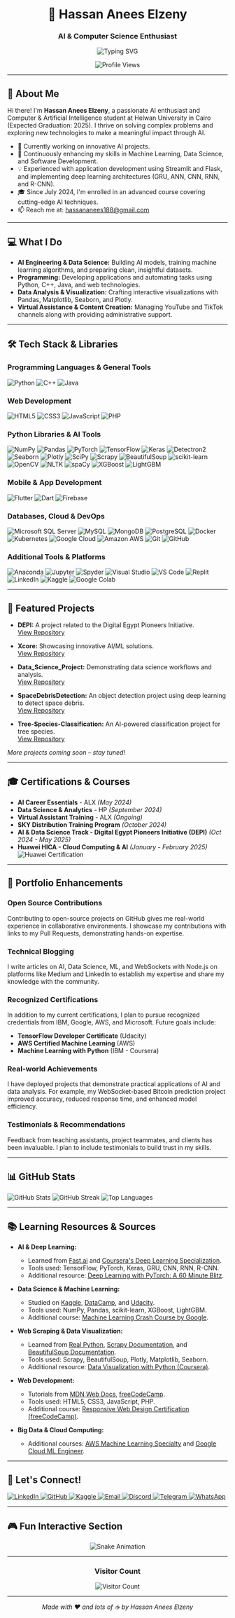 <h1 align="center">🚀 Hassan Anees Elzeny</h1>
<h3 align="center">AI & Computer Science Enthusiast</h3>

<p align="center">
  <img src="https://readme-typing-svg.herokuapp.com?font=Fira+Code&size=22&pause=1000&color=F7A21B&center=true&vCenter=true&width=600&lines=Welcome+to+My+GitHub+Profile!;AI+%7C+Data+Science+%7C+Cloud+Computing;Building+Innovative+AI+Projects+🚀" alt="Typing SVG" />
</p>
<p align="center">
  <img src="https://komarev.com/ghpvc/?username=HassanAneesElzeny&label=Profile%20Views&color=0e75b6&style=flat" alt="Profile Views" />
</p>

---

## 👋 About Me

Hi there! I'm **Hassan Anees Elzeny**, a passionate AI enthusiast and Computer & Artificial Intelligence student at Helwan University in Cairo (Expected Graduation: 2025). I thrive on solving complex problems and exploring new technologies to make a meaningful impact through AI.

- 🔭 Currently working on innovative AI projects.
- 🌱 Continuously enhancing my skills in Machine Learning, Data Science, and Software Development.
- 💡 Experienced with application development using Streamlit and Flask, and implementing deep learning architectures (GRU, ANN, CNN, RNN, and R-CNN).
- 🎓 Since July 2024, I'm enrolled in an advanced course covering cutting-edge AI techniques.
- 📫 Reach me at: [hassananees188@gmail.com](mailto:hassananees188@gmail.com)

---

## 💻 What I Do

- **AI Engineering & Data Science:** Building AI models, training machine learning algorithms, and preparing clean, insightful datasets.
- **Programming:** Developing applications and automating tasks using Python, C++, Java, and web technologies.
- **Data Analysis & Visualization:** Crafting interactive visualizations with Pandas, Matplotlib, Seaborn, and Plotly.
- **Virtual Assistance & Content Creation:** Managing YouTube and TikTok channels along with providing administrative support.

---

## 🛠️ Tech Stack & Libraries

### Programming Languages & General Tools
<p align="left">
  <img src="https://img.shields.io/badge/Python-FFD43B?style=for-the-badge&logo=python&logoColor=blue" alt="Python" />
  <img src="https://img.shields.io/badge/C++-00599C?style=for-the-badge&logo=cplusplus&logoColor=white" alt="C++" />
  <img src="https://img.shields.io/badge/Java-007396?style=for-the-badge&logo=java&logoColor=white" alt="Java" />
</p>

### Web Development
<p align="left">
  <img src="https://img.shields.io/badge/HTML5-E34F26?style=for-the-badge&logo=html5&logoColor=white" alt="HTML5" />
  <img src="https://img.shields.io/badge/CSS3-1572B6?style=for-the-badge&logo=css3&logoColor=white" alt="CSS3" />
  <img src="https://img.shields.io/badge/JavaScript-F7DF1E?style=for-the-badge&logo=javascript&logoColor=black" alt="JavaScript" />
  <img src="https://img.shields.io/badge/PHP-777BB4?style=for-the-badge&logo=php&logoColor=white" alt="PHP" />
</p>

### Python Libraries & AI Tools
<p align="left">
  <img src="https://img.shields.io/badge/NumPy-013243?style=for-the-badge&logo=numpy&logoColor=white" alt="NumPy" />
  <img src="https://img.shields.io/badge/Pandas-150458?style=for-the-badge&logo=pandas&logoColor=white" alt="Pandas" />
  <img src="https://img.shields.io/badge/PyTorch-EE4C2C?style=for-the-badge&logo=pytorch&logoColor=white" alt="PyTorch" />
  <img src="https://img.shields.io/badge/TensorFlow-FF6F00?style=for-the-badge&logo=tensorflow&logoColor=white" alt="TensorFlow" />
  <img src="https://img.shields.io/badge/Keras-D00000?style=for-the-badge&logo=keras&logoColor=white" alt="Keras" />
  <img src="https://img.shields.io/badge/Detectron2-4B8BBE?style=for-the-badge&logo=python&logoColor=white" alt="Detectron2" />
  <img src="https://img.shields.io/badge/Seaborn-FF7F0E?style=for-the-badge&logo=seaborn&logoColor=white" alt="Seaborn" />
  <img src="https://img.shields.io/badge/Plotly-FF4F00?style=for-the-badge&logo=plotly&logoColor=white" alt="Plotly" />
  <img src="https://img.shields.io/badge/SciPy-8CAAE6?style=for-the-badge&logo=scipy&logoColor=white" alt="SciPy" />
  <img src="https://img.shields.io/badge/Scrapy-9ACD32?style=for-the-badge&logo=scrapy&logoColor=white" alt="Scrapy" />
  <img src="https://img.shields.io/badge/BeautifulSoup-FFB6C1?style=for-the-badge&logo=python&logoColor=white" alt="BeautifulSoup" />
  <img src="https://img.shields.io/badge/scikit--learn-F7931E?style=for-the-badge&logo=scikitlearn&logoColor=white" alt="scikit-learn" />
  <img src="https://img.shields.io/badge/OpenCV-5C3EE8?style=for-the-badge&logo=opencv&logoColor=white" alt="OpenCV" />
  <img src="https://img.shields.io/badge/NLTK-000000?style=for-the-badge&logo=nltk&logoColor=white" alt="NLTK" />
  <img src="https://img.shields.io/badge/spaCy-2C3E50?style=for-the-badge&logo=spacy&logoColor=white" alt="spaCy" />
  <img src="https://img.shields.io/badge/XGBoost-FF5733?style=for-the-badge&logo=xgboost&logoColor=white" alt="XGBoost" />
  <img src="https://img.shields.io/badge/LightGBM-00A2ED?style=for-the-badge&logo=lightgbm&logoColor=white" alt="LightGBM" />
</p>

### Mobile & App Development
<p align="left">
  <img src="https://img.shields.io/badge/Flutter-02569B?style=for-the-badge&logo=flutter&logoColor=white" alt="Flutter" />
  <img src="https://img.shields.io/badge/Dart-0175C2?style=for-the-badge&logo=dart&logoColor=white" alt="Dart" />
  <img src="https://img.shields.io/badge/Firebase-FFCA28?style=for-the-badge&logo=firebase&logoColor=white" alt="Firebase" />
</p>

### Databases, Cloud & DevOps
<p align="left">
  <img src="https://img.shields.io/badge/MSSQL-CC2927?style=for-the-badge&logo=microsoft-sql-server&logoColor=white" alt="Microsoft SQL Server" />
  <img src="https://img.shields.io/badge/MySQL-4479A1?style=for-the-badge&logo=mysql&logoColor=white" alt="MySQL" />
  <img src="https://img.shields.io/badge/MongoDB-47A248?style=for-the-badge&logo=mongodb&logoColor=white" alt="MongoDB" />
  <img src="https://img.shields.io/badge/PostgreSQL-336791?style=for-the-badge&logo=postgresql&logoColor=white" alt="PostgreSQL" />
  <img src="https://img.shields.io/badge/Docker-2496ED?style=for-the-badge&logo=docker&logoColor=white" alt="Docker" />
  <img src="https://img.shields.io/badge/Kubernetes-326CE5?style=for-the-badge&logo=kubernetes&logoColor=white" alt="Kubernetes" />
  <img src="https://img.shields.io/badge/Google%20Cloud-4285F4?style=for-the-badge&logo=google-cloud&logoColor=white" alt="Google Cloud" />
  <img src="https://img.shields.io/badge/AWS-232F3E?style=for-the-badge&logo=amazon-aws&logoColor=white" alt="Amazon AWS" />
  <img src="https://img.shields.io/badge/Git-F05032?style=for-the-badge&logo=git&logoColor=white" alt="Git" />
  <img src="https://img.shields.io/badge/GitHub-181717?style=for-the-badge&logo=github&logoColor=white" alt="GitHub" />
</p>

### Additional Tools & Platforms
<p align="left">
  <img src="https://img.shields.io/badge/Anaconda-44A833?style=for-the-badge&logo=anaconda&logoColor=white" alt="Anaconda" />
  <img src="https://img.shields.io/badge/Jupyter-F37626?style=for-the-badge&logo=jupyter&logoColor=white" alt="Jupyter" />
  <img src="https://img.shields.io/badge/Spyder-143?style=for-the-badge&logo=spyder&logoColor=white" alt="Spyder" />
  <img src="https://img.shields.io/badge/Visual%20Studio-5C2D91?style=for-the-badge&logo=visual-studio&logoColor=white" alt="Visual Studio" />
  <img src="https://img.shields.io/badge/VSCode-007ACC?style=for-the-badge&logo=visualstudiocode&logoColor=white" alt="VS Code" />
  <img src="https://img.shields.io/badge/Replit-F26207?style=for-the-badge&logo=replit&logoColor=white" alt="Replit" />
  <img src="https://img.shields.io/badge/LinkedIn-0A66C2?style=for-the-badge&logo=linkedin&logoColor=white" alt="LinkedIn" />
  <img src="https://img.shields.io/badge/Kaggle-20BEFF?style=for-the-badge&logo=kaggle&logoColor=white" alt="Kaggle" />
  <img src="https://img.shields.io/badge/Google%20Colab-F9AB00?style=for-the-badge&logo=google-colab&logoColor=white" alt="Google Colab" />
</p>

---

## 📂 Featured Projects

- **DEPI:** A project related to the Digital Egypt Pioneers Initiative.  
  [View Repository](https://github.com/HassanAnees1/DEPI)

- **Xcore:** Showcasing innovative AI/ML solutions.  
  [View Repository](https://github.com/HassanAnees1/Xcore)

- **Data_Science_Project:** Demonstrating data science workflows and analysis.  
  [View Repository](https://github.com/HassanAnees1/Data_Science_Project)

- **SpaceDebrisDetection:** An object detection project using deep learning to detect space debris.  
  [View Repository](https://github.com/HassanAnees1/SpaceDebrisDetection)

- **Tree-Species-Classification:** An AI-powered classification project for tree species.  
  [View Repository](https://github.com/HassanAnees1/Tree-Species-Classification)

*More projects coming soon – stay tuned!*

---

## 🎓 Certifications & Courses

- **AI Career Essentials** - ALX *(May 2024)*
- **Data Science & Analytics** - HP *(September 2024)*
- **Virtual Assistant Training** - ALX *(Ongoing)*
- **SKY Distribution Training Program** *(October 2024)*
- **AI & Data Science Track - Digital Egypt Pioneers Initiative (DEPI)** *(Oct 2024 - May 2025)*
- **Huawei HICA - Cloud Computing & AI** *(January - February 2025)*  
  ![Huawei Certification](Huawei.png)

---

## 🚀 Portfolio Enhancements

### Open Source Contributions
Contributing to open-source projects on GitHub gives me real-world experience in collaborative environments. I showcase my contributions with links to my Pull Requests, demonstrating hands-on expertise.

### Technical Blogging
I write articles on AI, Data Science, ML, and WebSockets with Node.js on platforms like Medium and LinkedIn to establish my expertise and share my knowledge with the community.

### Recognized Certifications
In addition to my current certifications, I plan to pursue recognized credentials from IBM, Google, AWS, and Microsoft. Future goals include:
- **TensorFlow Developer Certificate** (Udacity)
- **AWS Certified Machine Learning** (AWS)
- **Machine Learning with Python** (IBM - Coursera)

### Real-world Achievements
I have deployed projects that demonstrate practical applications of AI and data analysis. For example, my WebSocket-based Bitcoin prediction project improved accuracy, reduced response time, and enhanced model efficiency.

### Testimonials & Recommendations
Feedback from teaching assistants, project teammates, and clients has been invaluable. I plan to include testimonials to build trust in my skills.

---

## 📊 GitHub Stats

![GitHub Stats](https://github-readme-stats.vercel.app/api?username=HassonaElzeny&show_icons=true&theme=radical)
![GitHub Streak](https://github-readme-streak-stats.herokuapp.com/?user=HassonaElzeny&theme=radical)
![Top Languages](https://github-readme-stats.vercel.app/api/top-langs/?username=HassonaElzeny&layout=compact&theme=radical)

---

## 📚 Learning Resources & Sources

- **AI & Deep Learning:**  
  - Learned from [Fast.ai](https://www.fast.ai/) and [Coursera's Deep Learning Specialization](https://www.coursera.org/specializations/deep-learning).  
  - Tools used: TensorFlow, PyTorch, Keras, GRU, CNN, RNN, R-CNN.  
  - Additional resource: [Deep Learning with PyTorch: A 60 Minute Blitz](https://pytorch.org/tutorials/beginner/deep_learning_60min_blitz.html).

- **Data Science & Machine Learning:**  
  - Studied on [Kaggle](https://www.kaggle.com/), [DataCamp](https://www.datacamp.com/), and [Udacity](https://www.udacity.com/).  
  - Tools used: NumPy, Pandas, scikit-learn, XGBoost, LightGBM.  
  - Additional course: [Machine Learning Crash Course by Google](https://developers.google.com/machine-learning/crash-course).

- **Web Scraping & Data Visualization:**  
  - Learned from [Real Python](https://realpython.com/), [Scrapy Documentation](https://docs.scrapy.org/), and [BeautifulSoup Documentation](https://www.crummy.com/software/BeautifulSoup/bs4/doc/).  
  - Tools used: Scrapy, BeautifulSoup, Plotly, Matplotlib, Seaborn.  
  - Additional resource: [Data Visualization with Python (Coursera)](https://www.coursera.org/learn/python-for-data-visualization).

- **Web Development:**  
  - Tutorials from [MDN Web Docs](https://developer.mozilla.org/), [freeCodeCamp](https://www.freecodecamp.org/).  
  - Tools used: HTML5, CSS3, JavaScript, PHP.  
  - Additional course: [Responsive Web Design Certification (freeCodeCamp)](https://www.freecodecamp.org/learn/responsive-web-design/).

- **Big Data & Cloud Computing:**  
  - Additional courses: [AWS Machine Learning Specialty](https://aws.amazon.com/certification/certified-machine-learning-specialty/) and [Google Cloud ML Engineer](https://cloud.google.com/certification/cloud-ml-engineer).

---

## 🔗 Let's Connect!

<p align="left">
  <a href="https://linkedin.com/in/hassananeeselzeny" target="_blank">
    <img src="https://img.shields.io/badge/LinkedIn-blue?style=for-the-badge&logo=linkedin" alt="LinkedIn" />
  </a>
  <a href="https://github.com/HassonaElzeny" target="_blank">
    <img src="https://img.shields.io/badge/GitHub-000?style=for-the-badge&logo=github" alt="GitHub" />
  </a>
  <a href="https://www.kaggle.com/your-kaggle" target="_blank">
    <img src="https://img.shields.io/badge/Kaggle-20BEFF?style=for-the-badge&logo=kaggle&logoColor=white" alt="Kaggle" />
  </a>
  <a href="mailto:hassananees188@gmail.com" target="_blank">
    <img src="https://img.shields.io/badge/Email-D14836?style=for-the-badge&logo=gmail" alt="Email" />
  </a>
  <a href="https://discord.gg/your-discord" target="_blank">
    <img src="https://img.shields.io/badge/Discord-7289DA?style=for-the-badge&logo=discord&logoColor=white" alt="Discord" />
  </a>
  <a href="https://t.me/your-telegram" target="_blank">
    <img src="https://img.shields.io/badge/Telegram-2CA5E0?style=for-the-badge&logo=telegram&logoColor=white" alt="Telegram" />
  </a>
  <a href="https://wa.me/your-number" target="_blank">
    <img src="https://img.shields.io/badge/WhatsApp-25D366?style=for-the-badge&logo=whatsapp&logoColor=white" alt="WhatsApp" />
  </a>
</p>

---

## 🎮 Fun Interactive Section

<div align="center">
  <!-- Animated Snake Game (if enabled on your repo) -->
  <img src="https://raw.githubusercontent.com/HassanAneesElzeny/HassanAneesElzeny/output/snake.svg" alt="Snake Animation" />
</div>

---

<div align="center">
  <h3>Visitor Count</h3>
  <img src="https://profile-counter.glitch.me/HassanAneesElzeny/count.svg" alt="Visitor Count" />
</div>

---

<p align="center"><em>Made with ❤️ and lots of ☕ by Hassan Anees Elzeny</em></p>
